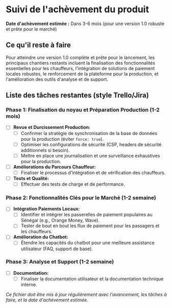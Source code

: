 # Suivi de l'achèvement du produit

**Date d'achèvement estimée :** Dans 3-6 mois (pour une version 1.0 robuste et prête pour le marché)

## Ce qu'il reste à faire

Pour atteindre une version 1.0 complète et prête pour le lancement, les principaux chantiers restants incluent la finalisation des fonctionnalités essentielles pour les chauffeurs, l'intégration de solutions de paiement locales robustes, le renforcement de la plateforme pour la production, et l'amélioration des outils d'analyse et de support.

## Liste des tâches restantes (style Trello/Jira)

### Phase 1: Finalisation du noyau et Préparation Production (1-2 mois)

- [ ] **Revue et Durcissement Production:**
    - [ ] Confirmer la stratégie de synchronisation de la base de données pour la production (éviter `force: true`).
    - [ ] Optimiser les configurations de sécurité (CSP, headers de sécurité additionnels si besoin).
    - [ ] Mettre en place une journalisation et une surveillance exhaustives pour la production.
- [ ] **Améliorations du Parcours Chauffeur:**
    - [ ] Finaliser le processus d'intégration et de vérification des chauffeurs.
- [ ] **Tests et Qualité:**
    - [ ] Effectuer des tests de charge et de performance.

### Phase 2: Fonctionnalités Clés pour le Marché (1-2 semaine)

- [ ] **Intégration Paiements Locaux:**
    - [ ] Identifier et intégrer les passerelles de paiement populaires au Sénégal (e.g., Orange Money, Wave).
    - [ ] Tester de bout en bout les flux de paiement pour les passagers et les chauffeurs.
- [ ] **Amélioration du Chatbot:**
    - [ ] Étendre les capacités du chatbot pour une meilleure assistance utilisateur (FAQ, support de base).

### Phase 3: Analyse et Support (1-2 semaine)

- [ ] **Documentation:**
    - [ ] Finaliser la documentation utilisateur et la documentation technique interne.

_Ce fichier doit être mis à jour régulièrement avec l'avancement, les tâches à faire, et la date d'achèvement estimée._
